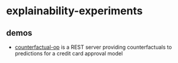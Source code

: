 # explainability-experiments

## demos

* [counterfactual-op](demos/counterfactual-op) is a REST server providing counterfactuals to predictions for a credit card approval model
